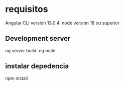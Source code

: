 # requisitos

Angular CLI version 13.0.4.
node version 18 ou superior

## Development server

ng server
build: ng build

## instalar depedencia

npm install

